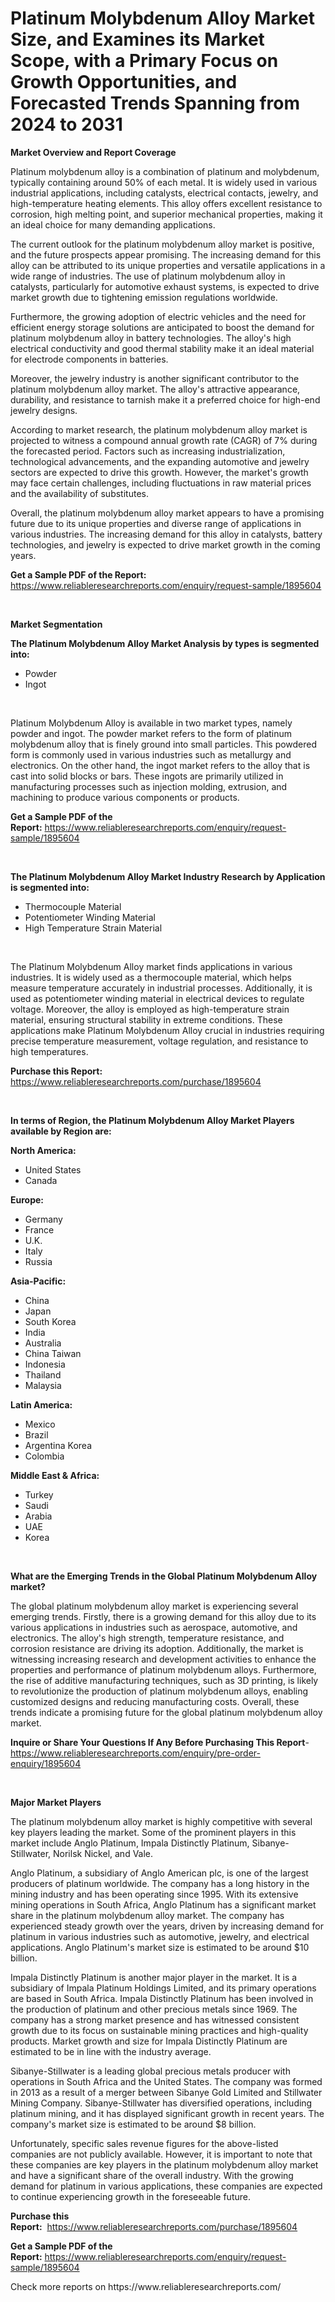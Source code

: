 <p><h1>Platinum Molybdenum Alloy Market Size, and Examines its Market Scope, with a Primary Focus on Growth Opportunities, and Forecasted Trends Spanning from 2024 to 2031</h1></p><p><strong>Market Overview and Report Coverage</strong></p>
<p><p>Platinum molybdenum alloy is a combination of platinum and molybdenum, typically containing around 50% of each metal. It is widely used in various industrial applications, including catalysts, electrical contacts, jewelry, and high-temperature heating elements. This alloy offers excellent resistance to corrosion, high melting point, and superior mechanical properties, making it an ideal choice for many demanding applications.</p><p>The current outlook for the platinum molybdenum alloy market is positive, and the future prospects appear promising. The increasing demand for this alloy can be attributed to its unique properties and versatile applications in a wide range of industries. The use of platinum molybdenum alloy in catalysts, particularly for automotive exhaust systems, is expected to drive market growth due to tightening emission regulations worldwide.</p><p>Furthermore, the growing adoption of electric vehicles and the need for efficient energy storage solutions are anticipated to boost the demand for platinum molybdenum alloy in battery technologies. The alloy's high electrical conductivity and good thermal stability make it an ideal material for electrode components in batteries.</p><p>Moreover, the jewelry industry is another significant contributor to the platinum molybdenum alloy market. The alloy's attractive appearance, durability, and resistance to tarnish make it a preferred choice for high-end jewelry designs.</p><p>According to market research, the platinum molybdenum alloy market is projected to witness a compound annual growth rate (CAGR) of 7% during the forecasted period. Factors such as increasing industrialization, technological advancements, and the expanding automotive and jewelry sectors are expected to drive this growth. However, the market's growth may face certain challenges, including fluctuations in raw material prices and the availability of substitutes.</p><p>Overall, the platinum molybdenum alloy market appears to have a promising future due to its unique properties and diverse range of applications in various industries. The increasing demand for this alloy in catalysts, battery technologies, and jewelry is expected to drive market growth in the coming years.</p></p>
<p><strong>Get a Sample PDF of the Report:</strong> <a href="https://www.reliableresearchreports.com/enquiry/request-sample/1895604">https://www.reliableresearchreports.com/enquiry/request-sample/1895604</a></p>
<p>&nbsp;</p>
<p><strong>Market Segmentation</strong></p>
<p><strong>The Platinum Molybdenum Alloy Market Analysis by types is segmented into:</strong></p>
<p><ul><li>Powder</li><li>Ingot</li></ul></p>
<p>&nbsp;</p>
<p><p>Platinum Molybdenum Alloy is available in two market types, namely powder and ingot. The powder market refers to the form of platinum molybdenum alloy that is finely ground into small particles. This powdered form is commonly used in various industries such as metallurgy and electronics. On the other hand, the ingot market refers to the alloy that is cast into solid blocks or bars. These ingots are primarily utilized in manufacturing processes such as injection molding, extrusion, and machining to produce various components or products.</p></p>
<p><strong>Get a Sample PDF of the Report:</strong>&nbsp;<a href="https://www.reliableresearchreports.com/enquiry/request-sample/1895604">https://www.reliableresearchreports.com/enquiry/request-sample/1895604</a></p>
<p>&nbsp;</p>
<p><strong>The Platinum Molybdenum Alloy Market Industry Research by Application is segmented into:</strong></p>
<p><ul><li>Thermocouple Material</li><li>Potentiometer Winding Material</li><li>High Temperature Strain Material</li></ul></p>
<p>&nbsp;</p>
<p><p>The Platinum Molybdenum Alloy market finds applications in various industries. It is widely used as a thermocouple material, which helps measure temperature accurately in industrial processes. Additionally, it is used as potentiometer winding material in electrical devices to regulate voltage. Moreover, the alloy is employed as high-temperature strain material, ensuring structural stability in extreme conditions. These applications make Platinum Molybdenum Alloy crucial in industries requiring precise temperature measurement, voltage regulation, and resistance to high temperatures.</p></p>
<p><strong>Purchase this Report:</strong>&nbsp; <a href="https://www.reliableresearchreports.com/purchase/1895604">https://www.reliableresearchreports.com/purchase/1895604</a></p>
<p>&nbsp;</p>
<p><strong>In terms of Region, the Platinum Molybdenum Alloy Market Players available by Region are:</strong></p>
<p>
    <p> <strong> North America: </strong>
        <ul>
            <li>United States</li>
            <li>Canada</li>
        </ul>
        </p> 
    <p> <strong> Europe: </strong>
        <ul>
            <li>Germany</li>
            <li>France</li>
            <li>U.K.</li>
            <li>Italy</li>
            <li>Russia</li>
        </ul>
        </p> 
    <p> <strong> Asia-Pacific: </strong>
        <ul>
            <li>China</li>
            <li>Japan</li>
            <li>South Korea</li>
            <li>India</li>
            <li>Australia</li>
            <li>China Taiwan</li>
            <li>Indonesia</li>
            <li>Thailand</li>
            <li>Malaysia</li>
        </ul>
        </p> 
    <p> <strong> Latin America: </strong>
        <ul>
            <li>Mexico</li>
            <li>Brazil</li>
            <li>Argentina Korea</li>
            <li>Colombia</li>
        </ul>
        </p> 
    <p> <strong> Middle East & Africa: </strong>
        <ul>
            <li>Turkey</li>
            <li>Saudi</li>
            <li>Arabia</li>
            <li>UAE</li>
            <li>Korea</li>
        </ul>
    </p>
    </p>
<p>&nbsp;</p>
<p><strong>What are the Emerging Trends in the Global Platinum Molybdenum Alloy market?</strong></p>
<p><p>The global platinum molybdenum alloy market is experiencing several emerging trends. Firstly, there is a growing demand for this alloy due to its various applications in industries such as aerospace, automotive, and electronics. The alloy's high strength, temperature resistance, and corrosion resistance are driving its adoption. Additionally, the market is witnessing increasing research and development activities to enhance the properties and performance of platinum molybdenum alloys. Furthermore, the rise of additive manufacturing techniques, such as 3D printing, is likely to revolutionize the production of platinum molybdenum alloys, enabling customized designs and reducing manufacturing costs. Overall, these trends indicate a promising future for the global platinum molybdenum alloy market.</p></p>
<p><strong>Inquire or Share Your Questions If Any Before Purchasing This Report</strong>- <a href="https://www.reliableresearchreports.com/enquiry/pre-order-enquiry/1895604">https://www.reliableresearchreports.com/enquiry/pre-order-enquiry/1895604</a></p>
<p>&nbsp;</p>
<p><strong>Major Market Players</strong></p>
<p><p>The platinum molybdenum alloy market is highly competitive with several key players leading the market. Some of the prominent players in this market include Anglo Platinum, Impala Distinctly Platinum, Sibanye-Stillwater, Norilsk Nickel, and Vale.</p><p>Anglo Platinum, a subsidiary of Anglo American plc, is one of the largest producers of platinum worldwide. The company has a long history in the mining industry and has been operating since 1995. With its extensive mining operations in South Africa, Anglo Platinum has a significant market share in the platinum molybdenum alloy market. The company has experienced steady growth over the years, driven by increasing demand for platinum in various industries such as automotive, jewelry, and electrical applications. Anglo Platinum's market size is estimated to be around $10 billion.</p><p>Impala Distinctly Platinum is another major player in the market. It is a subsidiary of Impala Platinum Holdings Limited, and its primary operations are based in South Africa. Impala Distinctly Platinum has been involved in the production of platinum and other precious metals since 1969. The company has a strong market presence and has witnessed consistent growth due to its focus on sustainable mining practices and high-quality products. Market growth and size for Impala Distinctly Platinum are estimated to be in line with the industry average.</p><p>Sibanye-Stillwater is a leading global precious metals producer with operations in South Africa and the United States. The company was formed in 2013 as a result of a merger between Sibanye Gold Limited and Stillwater Mining Company. Sibanye-Stillwater has diversified operations, including platinum mining, and it has displayed significant growth in recent years. The company's market size is estimated to be around $8 billion.</p><p>Unfortunately, specific sales revenue figures for the above-listed companies are not publicly available. However, it is important to note that these companies are key players in the platinum molybdenum alloy market and have a significant share of the overall industry. With the growing demand for platinum in various applications, these companies are expected to continue experiencing growth in the foreseeable future.</p></p>
<p><strong>Purchase this Report:</strong>&nbsp;&nbsp;<a href="https://www.reliableresearchreports.com/purchase/1895604">https://www.reliableresearchreports.com/purchase/1895604</a></p>
<p></p>
<p><strong>Get a Sample PDF of the Report:</strong>&nbsp;<a href="https://www.reliableresearchreports.com/enquiry/request-sample/1895604">https://www.reliableresearchreports.com/enquiry/request-sample/1895604</a></p>
<p>Check more reports on https://www.reliableresearchreports.com/</p>